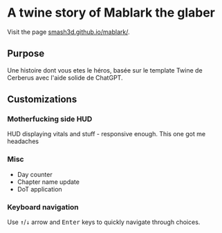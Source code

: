 A twine story of Mablark the glaber
====================================================
Visit the page [smash3d.github.io/mablark/](https://smash3d.github.io/mablark/ "Epic adventure or not").

## Purpose

Une histoire dont vous etes le héros, basée sur le template Twine de Cerberus avec l'aide solide de ChatGPT.

## Customizations

### Motherfucking side HUD

HUD displaying vitals and stuff - responsive enough. This one got me headaches

### Misc

* Day counter
* Chapter name update
* DoT application


### Keyboard navigation

Use <kbd>↑</kbd>/<kbd>↓</kbd> arrow and <kbd>Enter</kbd> keys to quickly navigate through choices.